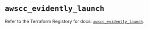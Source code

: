 # `awscc_evidently_launch`

Refer to the Terraform Registory for docs: [`awscc_evidently_launch`](https://registry.terraform.io/providers/hashicorp/awscc/0.70.0/docs/resources/evidently_launch).
